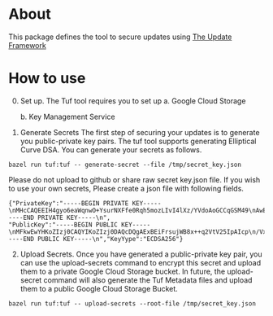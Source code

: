 # About

This package defines the tool to secure updates using [The Update Framework](https://theupdateframework.github.io/)

# How to use
0. Set up.
The Tuf tool requires you to set up
   a. Google Cloud Storage

   b. Key Management Service

1. Generate Secrets
The first step of securing your updates is to generate you public-private key pairs.
The tuf tool supports generating Elliptical Curve DSA. You can generate your secrets as follows.
```
bazel run tuf:tuf -- generate-secret --file /tmp/secret_key.json

```
Please do not upload to github or share raw secret key.json file.
If you wish to use your own secrets, Please create a json file with following fields.
```
{"PrivateKey":"-----BEGIN PRIVATE KEY-----\nMHcCAQEEIH4gyo6eaWqnwO+YsurNXFfe0Rqh5mozLIvI4lXz/YVdoAoGCCqGSM49\nAwEHoUQDQgAExBEiFrsujWB8x++q2VtV25IpAIcp/Vx7r3FuFeUU9C1i+EL8QAWl\nY99L3oaODeTMqcDaf4MMD8Iodr6bMI7Mvw==\n-----END PRIVATE KEY-----\n",
"PublicKey":"-----BEGIN PUBLIC KEY-----\nMFkwEwYHKoZIzj0CAQYIKoZIzj0DAQcDQgAExBEiFrsujWB8x++q2VtV25IpAIcp\n/Vx7r3FuFeUU9C1i+EL8QAWlY99L3oaODeTMqcDaf4MMD8Iodr6bMI7Mvw==\n-----END PUBLIC KEY-----\n","KeyYype":"ECDSA256"}
```

2. Upload Secrets.
Once you have generated a public-private key pair, you can use the upload-secrets
command to encrypt this secret and upload them to a private Google Cloud Storage bucket.
In future, the upload-secret command will also generate the Tuf Metadata files and upload them to
a public Google Cloud Storage Bucket.
```
bazel run tuf:tuf -- upload-secrets --root-file /tmp/secret_key.json
```


